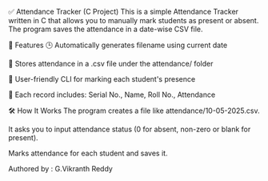 ✅ Attendance Tracker (C Project)
This is a simple Attendance Tracker written in C that allows you to manually mark students as present or absent. The program saves the attendance in a date-wise CSV file.

📌 Features
🕒 Automatically generates filename using current date

🧾 Stores attendance in a .csv file under the attendance/ folder

🙋 User-friendly CLI for marking each student's presence

📄 Each record includes: Serial No., Name, Roll No., Attendance

🛠️ How It Works
The program creates a file like attendance/10-05-2025.csv.

It asks you to input attendance status (0 for absent, non-zero or blank for present).

Marks attendance for each student and saves it.

Authored by : G.Vikranth Reddy
